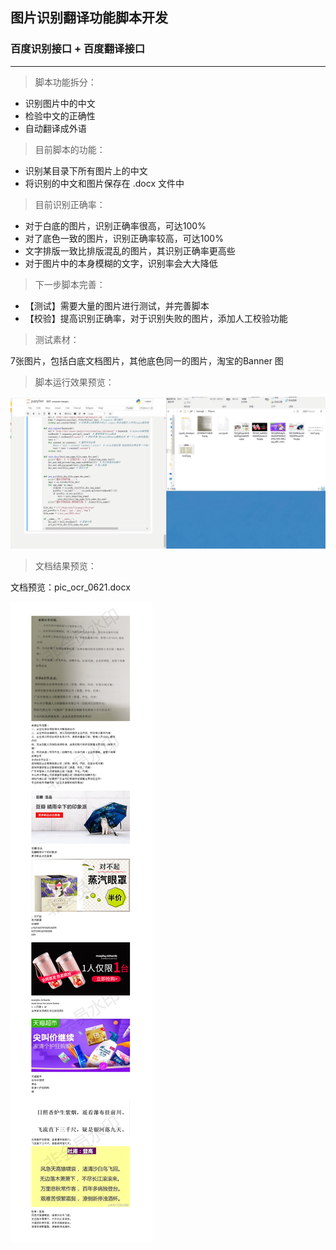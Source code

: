 ## 图片识别翻译功能脚本开发
###  百度识别接口 + 百度翻译接口

---

> 脚本功能拆分：

- 识别图片中的中文
- 检验中文的正确性
- 自动翻译成外语

> 目前脚本的功能：

- 识别某目录下所有图片上的中文
- 将识别的中文和图片保存在 .docx 文件中

> 目前识别正确率：

- 对于白底的图片，识别正确率很高，可达100%
- 对了底色一致的图片，识别正确率较高，可达100%
- 文字排版一致比排版混乱的图片，其识别正确率更高些
- 对于图片中的本身模糊的文字，识别率会大大降低

> 下一步脚本完善：

- 【测试】需要大量的图片进行测试，并完善脚本
- 【校验】提高识别正确率，对于识别失败的图片，添加人工校验功能

> 测试素材：

7张图片，包括白底文档图片，其他底色同一的图片，淘宝的Banner 图

> 脚本运行效果预览：

![脚本运行效果预览](running.gif)


> 文档结果预览：

文档预览：pic_ocr_0621.docx 

![文档预览](result.png)